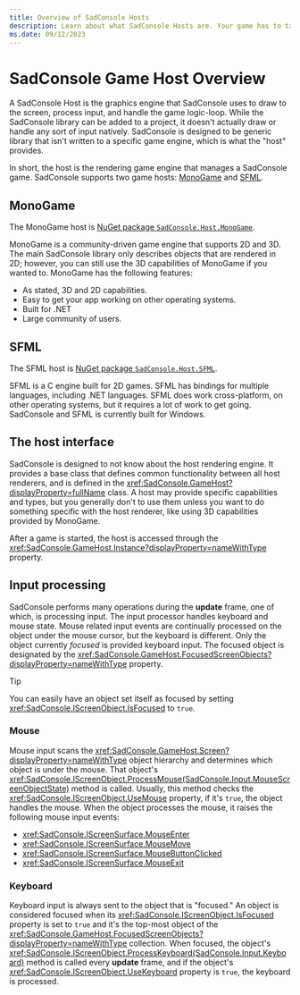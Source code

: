 ```yaml
---
title: Overview of SadConsole Hosts
description: Learn about what SadConsole Hosts are. Your game has to target a specific host.
ms.date: 09/12/2023
---
```


# SadConsole Game Host Overview

A SadConsole Host is the graphics engine that SadConsole uses to draw to the screen, process input, and handle the game logic-loop. While the SadConsole library can be added to a project, it doesn't actually draw or handle any sort of input natively. SadConsole is designed to be generic library that isn't written to a specific game engine, which is what the "host" provides.

In short, the host is the rendering game engine that manages a SadConsole game. SadConsole supports two game hosts: [MonoGame](https://www.monogame.net/) and [SFML](https://www.sfml-dev.org/).

## MonoGame

The MonoGame host is [NuGet package `SadConsole.Host.MonoGame`](https://www.nuget.org/packages/SadConsole.Host.MonoGame/).

MonoGame is a community-driven game engine that supports 2D and 3D. The main SadConsole library only describes objects that are rendered in 2D; however, you can still use the 3D capabilities of MonoGame if you wanted to. MonoGame has the following features:

- As stated, 3D and 2D capabilities.
- Easy to get your app working on other operating systems.
- Built for .NET
- Large community of users.

## SFML

The SFML host is [NuGet package `SadConsole.Host.SFML`](https://www.nuget.org/packages/SadConsole.Host.SFML/).

SFML is a C engine built for 2D games. SFML has bindings for multiple languages, including .NET languages. SFML does work cross-platform, on other operating systems, but it requires a lot of work to get going. SadConsole and SFML is currently built for Windows.

## The host interface

SadConsole is designed to not know about the host rendering engine. It provides a base class that defines common functionality between all host renderers, and is defined in the <xref:SadConsole.GameHost?displayProperty=fullName> class. A host may provide specific capabilities and types, but you generally don't to use them unless you want to do something specific with the host renderer, like using 3D capabilities provided by MonoGame.

After a game is started, the host is accessed through the <xref:SadConsole.GameHost.Instance?displayProperty=nameWithType> property.

## Input processing

SadConsole performs many operations during the **update** frame, one of which, is processing input. The input processor handles keyboard and mouse state. Mouse related input events are continually processed on the object under the mouse cursor, but the keyboard is different. Only the object currently _focused_ is provided keyboard input. The focused object is designated by the <xref:SadConsole.GameHost.FocusedScreenObjects?displayProperty=nameWithType> property.

> [!TIP]
> You can easily have an object set itself as focused by setting <xref:SadConsole.IScreenObject.IsFocused> to `true`.

### Mouse

Mouse input scans the <xref:SadConsole.GameHost.Screen?displayProperty=nameWithType> object hierarchy and determines which object is under the mouse. That object's <xref:SadConsole.IScreenObject.ProcessMouse(SadConsole.Input.MouseScreenObjectState)> method is called. Usually, this method checks the <xref:SadConsole.IScreenObject.UseMouse> property, if it's `true`, the object handles the mouse. When the object processes the mouse, it raises the following mouse input events:

- <xref:SadConsole.IScreenSurface.MouseEnter>
- <xref:SadConsole.IScreenSurface.MouseMove>
- <xref:SadConsole.IScreenSurface.MouseButtonClicked>
- <xref:SadConsole.IScreenSurface.MouseExit>

### Keyboard

Keyboard input is always sent to the object that is "focused." An object is considered focused when its <xref:SadConsole.IScreenObject.IsFocused> property is set to `true` and it's the top-most object of the <xref:SadConsole.GameHost.FocusedScreenObjects?displayProperty=nameWithType> collection. When focused, the object's <xref:SadConsole.IScreenObject.ProcessKeyboard(SadConsole.Input.Keyboard)> method is called every **update** frame, and if the object's <xref:SadConsole.IScreenObject.UseKeyboard> property is `true`, the keyboard is processed.
